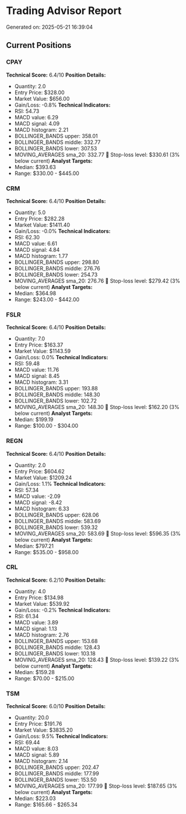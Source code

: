 # Trading Advisor Report

Generated on: 2025-05-21 16:39:04


## Current Positions

### CPAY
**Technical Score:** 6.4/10
**Position Details:**
- Quantity: 2.0
- Entry Price: $328.00
- Market Value: $656.00
- Gain/Loss: -0.8%
**Technical Indicators:**
- RSI: 54.73
- MACD value: 6.29
- MACD signal: 4.09
- MACD histogram: 2.21
- BOLLINGER_BANDS upper: 358.01
- BOLLINGER_BANDS middle: 332.77
- BOLLINGER_BANDS lower: 307.53
- MOVING_AVERAGES sma_20: 332.77
🛑 Stop-loss level: $330.61 (3% below current)
**Analyst Targets:**
- Median: $393.63
- Range: $330.00 - $445.00

### CRM
**Technical Score:** 6.4/10
**Position Details:**
- Quantity: 5.0
- Entry Price: $282.28
- Market Value: $1411.40
- Gain/Loss: -0.0%
**Technical Indicators:**
- RSI: 62.30
- MACD value: 6.61
- MACD signal: 4.84
- MACD histogram: 1.77
- BOLLINGER_BANDS upper: 298.80
- BOLLINGER_BANDS middle: 276.76
- BOLLINGER_BANDS lower: 254.73
- MOVING_AVERAGES sma_20: 276.76
🛑 Stop-loss level: $279.42 (3% below current)
**Analyst Targets:**
- Median: $364.98
- Range: $243.00 - $442.00

### FSLR
**Technical Score:** 6.4/10
**Position Details:**
- Quantity: 7.0
- Entry Price: $163.37
- Market Value: $1143.59
- Gain/Loss: 0.0%
**Technical Indicators:**
- RSI: 59.48
- MACD value: 11.76
- MACD signal: 8.45
- MACD histogram: 3.31
- BOLLINGER_BANDS upper: 193.88
- BOLLINGER_BANDS middle: 148.30
- BOLLINGER_BANDS lower: 102.72
- MOVING_AVERAGES sma_20: 148.30
🛑 Stop-loss level: $162.20 (3% below current)
**Analyst Targets:**
- Median: $199.19
- Range: $100.00 - $304.00

### REGN
**Technical Score:** 6.4/10
**Position Details:**
- Quantity: 2.0
- Entry Price: $604.62
- Market Value: $1209.24
- Gain/Loss: 1.1%
**Technical Indicators:**
- RSI: 57.34
- MACD value: -2.09
- MACD signal: -8.42
- MACD histogram: 6.33
- BOLLINGER_BANDS upper: 628.06
- BOLLINGER_BANDS middle: 583.69
- BOLLINGER_BANDS lower: 539.32
- MOVING_AVERAGES sma_20: 583.69
🛑 Stop-loss level: $596.35 (3% below current)
**Analyst Targets:**
- Median: $797.21
- Range: $535.00 - $958.00

### CRL
**Technical Score:** 6.2/10
**Position Details:**
- Quantity: 4.0
- Entry Price: $134.98
- Market Value: $539.92
- Gain/Loss: -0.2%
**Technical Indicators:**
- RSI: 61.34
- MACD value: 3.89
- MACD signal: 1.13
- MACD histogram: 2.76
- BOLLINGER_BANDS upper: 153.68
- BOLLINGER_BANDS middle: 128.43
- BOLLINGER_BANDS lower: 103.18
- MOVING_AVERAGES sma_20: 128.43
🛑 Stop-loss level: $139.22 (3% below current)
**Analyst Targets:**
- Median: $159.28
- Range: $70.00 - $215.00

### TSM
**Technical Score:** 6.0/10
**Position Details:**
- Quantity: 20.0
- Entry Price: $191.76
- Market Value: $3835.20
- Gain/Loss: 9.5%
**Technical Indicators:**
- RSI: 69.44
- MACD value: 8.03
- MACD signal: 5.89
- MACD histogram: 2.14
- BOLLINGER_BANDS upper: 202.47
- BOLLINGER_BANDS middle: 177.99
- BOLLINGER_BANDS lower: 153.50
- MOVING_AVERAGES sma_20: 177.99
🛑 Stop-loss level: $187.65 (3% below current)
**Analyst Targets:**
- Median: $223.03
- Range: $165.66 - $265.34